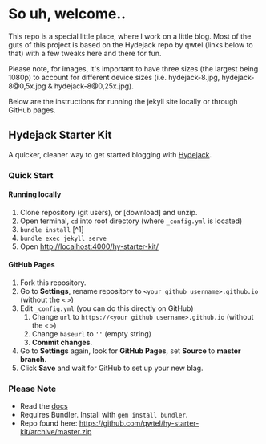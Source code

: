 # So uh, welcome..

This repo is a special little place, where I work on a little blog. Most of the guts of this project is based on the Hydejack repo by qwtel (links below to that) with a few tweaks here and there for fun.

Please note, for images, it's important to have three sizes (the largest being 1080p) to account for different device sizes (i.e. hydejack-8.jpg, hydejack-8@0,5x.jpg & hydejack-8@0,25x.jpg).

Below are the instructions for running the jekyll site locally or through GitHub pages.

## Hydejack Starter Kit

A quicker, cleaner way to get started blogging with [Hydejack](https://hydejack.com/).

### Quick Start
#### Running locally
1. Clone repository (git users), or [download] and unzip.
2. Open terminal, `cd` into root directory (where `_config.yml` is located)
3. `bundle install` [^1]
4. `bundle exec jekyll serve`
5. Open <http://localhost:4000/hy-starter-kit/>

#### GitHub Pages
1. Fork this repository.
2. Go to **Settings**, rename repository to `<your github username>.github.io` (without the `<` `>`)
3. Edit `_config.yml` (you can do this directly on GitHub)
    1. Change `url` to `https://<your github username>.github.io` (without the `<` `>`)
    2. Change `baseurl` to `''` (empty string)
    3. **Commit changes**.
4. Go to **Settings** again, look for **GitHub Pages**, set **Source** to **master branch**.
5. Click **Save** and wait for GitHub to set up your new blag.

### Please Note
* Read the [docs](https://hydejack.com/docs/)
* Requires Bundler. Install with `gem install bundler`.
* Repo found here: https://github.com/qwtel/hy-starter-kit/archive/master.zip
